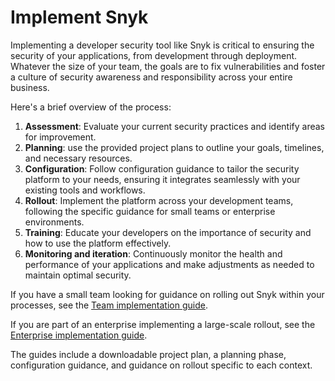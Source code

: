 # Implement Snyk

Implementing a developer security tool like Snyk is critical to ensuring the security of your applications, from development through deployment. Whatever the size of your team, the goals are to fix vulnerabilities and foster a culture of security awareness and responsibility across your entire business.

Here's a brief overview of the process:

1. **Assessment**: Evaluate your current security practices and identify areas for improvement.
2. **Planning**: use the provided project plans to outline your goals, timelines, and necessary resources.
3. **Configuration**: Follow configuration guidance to tailor the security platform to your needs, ensuring it integrates seamlessly with your existing tools and workflows.
4. **Rollout**: Implement the platform across your development teams, following the specific guidance for small teams or enterprise environments.
5. **Training**: Educate your developers on the importance of security and how to use the platform effectively.
6. **Monitoring and iteration**: Continuously monitor the health and performance of your applications and make adjustments as needed to maintain optimal security.

If you have a small team looking for guidance on rolling out Snyk within your processes, see the [Team implementation guide](team-implementation-guide/).

If you are part of an enterprise implementing a large-scale rollout, see the [Enterprise implementation guide](enterprise-implementation-guide/).

The guides include a downloadable project plan, a planning phase, configuration guidance, and guidance on rollout specific to each context.
